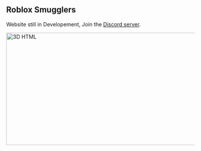 ## Roblox Smugglers
<html>
  <head>
    
  </head>
  <body>
    <p>Website still in Developement, Join the <a href="https://discord.com/invite/urPYTmv9cd">Discord server</a>.</p>
    <img src="https://media.discordapp.net/attachments/863893410766127104/864016121991397416/Roblox_smugglers_banner.png?width=1440&height=360" alt="3D HTML" width="850" height="300">
  </body>
</html>

